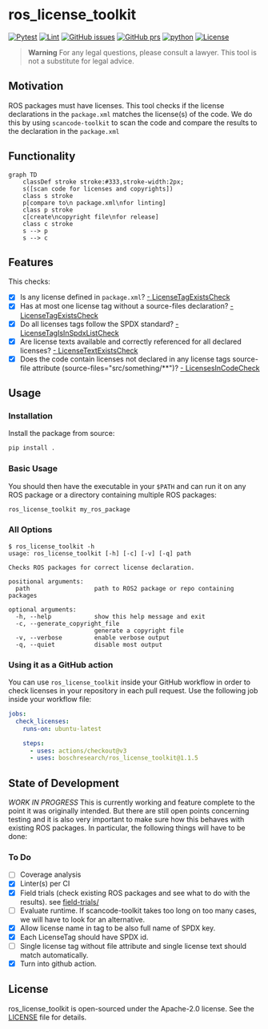# ros_license_toolkit

[![Pytest](https://github.com/boschresearch/ros_license_toolkit/actions/workflows/pytest.yml/badge.svg?branch=main)](https://github.com/boschresearch/ros_license_toolkit/actions/workflows/pytest.yml) [![Lint](https://github.com/boschresearch/ros_license_toolkit/actions/workflows/lint.yml/badge.svg?branch=main)](https://github.com/boschresearch/ros_license_toolkit/actions/workflows/lint.yml) [![GitHub issues](https://img.shields.io/github/issues/boschresearch/ros_license_toolkit.svg)](https://github.com/boschresearch/ros_license_toolkit/issues) [![GitHub prs](https://img.shields.io/github/issues-pr/boschresearch/ros_license_toolkit.svg)](https://github.com/boschresearch/ros_license_toolkit/pulls) [![python](https://img.shields.io/github/languages/top/boschresearch/ros_license_toolkit.svg)](https://github.com/boschresearch/ros_license_toolkit/search?l=python) [![License](https://img.shields.io/badge/license-Apache%202-blue.svg)](https://github.com/boschresearch/ros_license_toolkit/blob/main/LICENSE)

> **Warning**
> For any legal questions, please consult a lawyer. This tool is not a substitute for legal advice. 

## Motivation
ROS packages must have licenses. This tool checks if the license declarations in the `package.xml` matches the license(s) of the code. We do this by using `scancode-toolkit` to scan the code and compare the results to the declaration in the `package.xml`

## Functionality
```mermaid
graph TD
    classDef stroke stroke:#333,stroke-width:2px;
    s([scan code for licenses and copyrights]) 
    class s stroke
    p[compare to\n package.xml\nfor linting]
    class p stroke
    c[create\ncopyright file\nfor release]
    class c stroke
    s --> p
    s --> c
```

## Features
This checks:
- [x] Is any license defined in `package.xml`?
    [- LicenseTagExistsCheck](src/ros_license_toolkit/checks.py#L90)
- [x] Has at most one license tag without a source-files declaration?
    [- LicenseTagExistsCheck](src/ros_license_toolkit/checks.py#L90)
- [x] Do all licenses tags follow the SPDX standard?
    [- LicenseTagIsInSpdxListCheck](src/ros_license_toolkit/checks.py#L104)
- [x] Are license texts available and correctly referenced for all declared licenses?
    [- LicenseTextExistsCheck](src/ros_license_toolkit/checks.py#L123)
- [x] Does the code contain licenses not declared in any license tags source-file attribute (source-files="src/something/**")?
    [- LicensesInCodeCheck](src/ros_license_toolkit/checks.py#L182)

## Usage
### Installation
Install the package from source:
```bash
pip install .
```

### Basic Usage
You should then have the executable in your `$PATH` and can run it on any ROS package or a directory containing multiple ROS packages:
```bash
ros_license_toolkit my_ros_package
```

### All Options
```
$ ros_license_toolkit -h
usage: ros_license_toolkit [-h] [-c] [-v] [-q] path

Checks ROS packages for correct license declaration.

positional arguments:
  path                  path to ROS2 package or repo containing packages

optional arguments:
  -h, --help            show this help message and exit
  -c, --generate_copyright_file
                        generate a copyright file
  -v, --verbose         enable verbose output
  -q, --quiet           disable most output
```

### Using it as a GitHub action
You can use `ros_license_toolkit` inside your GitHub workflow in order to check licenses in your
repository in each pull request. Use the following job inside your workflow file:

```yaml
jobs:
  check_licenses:
    runs-on: ubuntu-latest

    steps:
      - uses: actions/checkout@v3
      - uses: boschresearch/ros_license_toolkit@1.1.5
```

## State of Development
*WORK IN PROGRESS*
This is currently working and feature complete to the point it was originally intended.
But there are still open points concerning testing and it is also very important to make sure how this behaves with existing ROS packages.
In particular, the following things will have to be done:

### To Do
- [ ] Coverage analysis
- [x] Linter(s) per CI
- [x] Field trials (check existing ROS packages and see what to do with the results). see [field-trials/](field-trials/)
- [ ] Evaluate runtime. If scancode-toolkit takes too long on too many cases, we will have to look for an alternative.
- [x] Allow license name in tag to be also full name of SPDX key.
- [x] Each LicenseTag should have SPDX id.
- [ ] Single license tag without file attribute and single license text should match automatically.
- [x] Turn into github action.

## License
ros_license_toolkit is open-sourced under the Apache-2.0 license. See the
[LICENSE](LICENSE) file for details.

